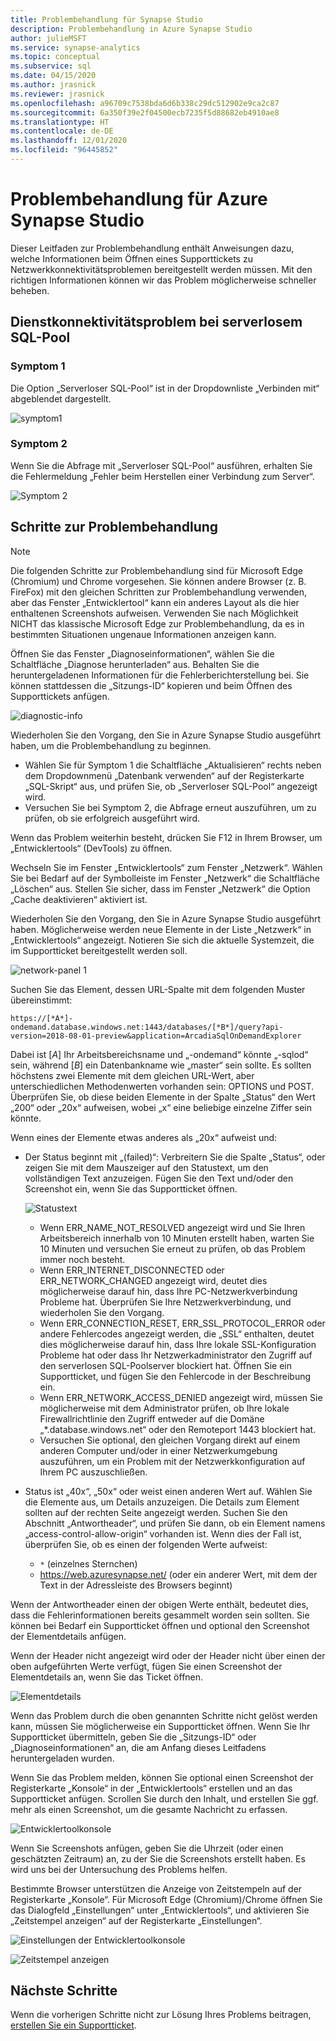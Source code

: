 ```yaml
---
title: Problembehandlung für Synapse Studio
description: Problembehandlung in Azure Synapse Studio
author: julieMSFT
ms.service: synapse-analytics
ms.topic: conceptual
ms.subservice: sql
ms.date: 04/15/2020
ms.author: jrasnick
ms.reviewer: jrasnick
ms.openlocfilehash: a96709c7538bda6d6b338c29dc512902e9ca2c87
ms.sourcegitcommit: 6a350f39e2f04500ecb7235f5d88682eb4910ae8
ms.translationtype: HT
ms.contentlocale: de-DE
ms.lasthandoff: 12/01/2020
ms.locfileid: "96445852"
---
```

# <a name="azure-synapse-studio-troubleshooting"></a>Problembehandlung für Azure Synapse Studio

Dieser Leitfaden zur Problembehandlung enthält Anweisungen dazu, welche Informationen beim Öffnen eines Supporttickets zu Netzwerkkonnektivitätsproblemen bereitgestellt werden müssen. Mit den richtigen Informationen können wir das Problem möglicherweise schneller beheben.

## <a name="serverless-sql-pool-service-connectivity-issue"></a>Dienstkonnektivitätsproblem bei serverlosem SQL-Pool

### <a name="symptom-1"></a>Symptom 1

Die Option „Serverloser SQL-Pool“ ist in der Dropdownliste „Verbinden mit“ abgeblendet dargestellt.

![symptom1](media/troubleshooting-synapse-studio/symptom1v2.png)

### <a name="symptom-2"></a>Symptom 2

Wenn Sie die Abfrage mit „Serverloser SQL-Pool“ ausführen, erhalten Sie die Fehlermeldung „Fehler beim Herstellen einer Verbindung zum Server“.

![Symptom 2](media/troubleshooting-synapse-studio/symptom2.png)
 

## <a name="troubleshooting-steps"></a>Schritte zur Problembehandlung

> [!NOTE] 
>    Die folgenden Schritte zur Problembehandlung sind für Microsoft Edge (Chromium) und Chrome vorgesehen. Sie können andere Browser (z. B. FireFox) mit den gleichen Schritten zur Problembehandlung verwenden, aber das Fenster „Entwicklertool“ kann ein anderes Layout als die hier enthaltenen Screenshots aufweisen. Verwenden Sie nach Möglichkeit NICHT das klassische Microsoft Edge zur Problembehandlung, da es in bestimmten Situationen ungenaue Informationen anzeigen kann.

Öffnen Sie das Fenster „Diagnoseinformationen“, wählen Sie die Schaltfläche „Diagnose herunterladen“ aus. Behalten Sie die heruntergeladenen Informationen für die Fehlerberichterstellung bei. Sie können stattdessen die „Sitzungs-ID“ kopieren und beim Öffnen des Supporttickets anfügen.

![diagnostic-info](media/troubleshooting-synapse-studio/diagnostic-info-download.png)

Wiederholen Sie den Vorgang, den Sie in Azure Synapse Studio ausgeführt haben, um die Problembehandlung zu beginnen.

- Wählen Sie für Symptom 1 die Schaltfläche „Aktualisieren“ rechts neben dem Dropdownmenü „Datenbank verwenden“ auf der Registerkarte „SQL-Skript“ aus, und prüfen Sie, ob „Serverloser SQL-Pool“ angezeigt wird.
- Versuchen Sie bei Symptom 2, die Abfrage erneut auszuführen, um zu prüfen, ob sie erfolgreich ausgeführt wird.

Wenn das Problem weiterhin besteht, drücken Sie F12 in Ihrem Browser, um „Entwicklertools“ (DevTools) zu öffnen.

Wechseln Sie im Fenster „Entwicklertools“ zum Fenster „Netzwerk“. Wählen Sie bei Bedarf auf der Symbolleiste im Fenster „Netzwerk“ die Schaltfläche „Löschen“ aus.
Stellen Sie sicher, dass im Fenster „Netzwerk“ die Option „Cache deaktivieren“ aktiviert ist.

Wiederholen Sie den Vorgang, den Sie in Azure Synapse Studio ausgeführt haben. Möglicherweise werden neue Elemente in der Liste „Netzwerk“ in „Entwicklertools“ angezeigt. Notieren Sie sich die aktuelle Systemzeit, die im Supportticket bereitgestellt werden soll.

![network-panel 1](media/troubleshooting-synapse-studio/network-panel.png)

Suchen Sie das Element, dessen URL-Spalte mit dem folgenden Muster übereinstimmt:

`https://[*A*]-ondemand.database.windows.net:1443/databases/[*B*]/query?api-version=2018-08-01-preview&application=ArcadiaSqlOnDemandExplorer`

Dabei ist [*A*] Ihr Arbeitsbereichsname und „-ondemand“ könnte „-sqlod“ sein, während [*B*] ein Datenbankname wie „master“ sein sollte. Es sollten höchstens zwei Elemente mit dem gleichen URL-Wert, aber unterschiedlichen Methodenwerten vorhanden sein: OPTIONS und POST. Überprüfen Sie, ob diese beiden Elemente in der Spalte „Status“ den Wert „200“ oder „20x“ aufweisen, wobei „x“ eine beliebige einzelne Ziffer sein könnte.

Wenn eines der Elemente etwas anderes als „20x“ aufweist und:

- Der Status beginnt mit „(failed)“: Verbreitern Sie die Spalte „Status“, oder zeigen Sie mit dem Mauszeiger auf den Statustext, um den vollständigen Text anzuzeigen. Fügen Sie den Text und/oder den Screenshot ein, wenn Sie das Supportticket öffnen.

    ![Statustext](media/troubleshooting-synapse-studio/status-text.png)

    - Wenn ERR_NAME_NOT_RESOLVED angezeigt wird und Sie Ihren Arbeitsbereich innerhalb von 10 Minuten erstellt haben, warten Sie 10 Minuten und versuchen Sie erneut zu prüfen, ob das Problem immer noch besteht.
    - Wenn ERR_INTERNET_DISCONNECTED oder ERR_NETWORK_CHANGED angezeigt wird, deutet dies möglicherweise darauf hin, dass Ihre PC-Netzwerkverbindung Probleme hat. Überprüfen Sie Ihre Netzwerkverbindung, und wiederholen Sie den Vorgang.
    - Wenn ERR_CONNECTION_RESET, ERR_SSL_PROTOCOL_ERROR oder andere Fehlercodes angezeigt werden, die „SSL“ enthalten, deutet dies möglicherweise darauf hin, dass Ihre lokale SSL-Konfiguration Probleme hat oder dass Ihr Netzwerkadministrator den Zugriff auf den serverlosen SQL-Poolserver blockiert hat. Öffnen Sie ein Supportticket, und fügen Sie den Fehlercode in der Beschreibung ein.
    - Wenn ERR_NETWORK_ACCESS_DENIED angezeigt wird, müssen Sie möglicherweise mit dem Administrator prüfen, ob Ihre lokale Firewallrichtlinie den Zugriff entweder auf die Domäne „*.database.windows.net“ oder den Remoteport 1443 blockiert hat.
    - Versuchen Sie optional, den gleichen Vorgang direkt auf einem anderen Computer und/oder in einer Netzwerkumgebung auszuführen, um ein Problem mit der Netzwerkkonfiguration auf Ihrem PC auszuschließen.

- Status ist „40x“, „50x“ oder weist einen anderen Wert auf. Wählen Sie die Elemente aus, um Details anzuzeigen. Die Details zum Element sollten auf der rechten Seite angezeigt werden. Suchen Sie den Abschnitt „Antwortheader“, und prüfen Sie dann, ob ein Element namens „access-control-allow-origin“ vorhanden ist. Wenn dies der Fall ist, überprüfen Sie, ob es einen der folgenden Werte aufweist:

    - `*` (einzelnes Sternchen)
    - https://web.azuresynapse.net/ (oder ein anderer Wert, mit dem der Text in der Adressleiste des Browsers beginnt)

Wenn der Antwortheader einen der obigen Werte enthält, bedeutet dies, dass die Fehlerinformationen bereits gesammelt worden sein sollten. Sie können bei Bedarf ein Supportticket öffnen und optional den Screenshot der Elementdetails anfügen.

Wenn der Header nicht angezeigt wird oder der Header nicht über einen der oben aufgeführten Werte verfügt, fügen Sie einen Screenshot der Elementdetails an, wenn Sie das Ticket öffnen.

 
![Elementdetails](media/troubleshooting-synapse-studio/item-details.png)
 
Wenn das Problem durch die oben genannten Schritte nicht gelöst werden kann, müssen Sie möglicherweise ein Supportticket öffnen. Wenn Sie Ihr Supportticket übermitteln, geben Sie die „Sitzungs-ID“ oder „Diagnoseinformationen“ an, die am Anfang dieses Leitfadens heruntergeladen wurden.

Wenn Sie das Problem melden, können Sie optional einen Screenshot der Registerkarte „Konsole“ in der „Entwicklertools“ erstellen und an das Supportticket anfügen. Scrollen Sie durch den Inhalt, und erstellen Sie ggf. mehr als einen Screenshot, um die gesamte Nachricht zu erfassen.

![Entwicklertoolkonsole](media/troubleshooting-synapse-studio/developer-tool-console.png)

Wenn Sie Screenshots anfügen, geben Sie die Uhrzeit (oder einen geschätzten Zeitraum) an, zu der Sie die Screenshots erstellt haben. Es wird uns bei der Untersuchung des Problems helfen.

Bestimmte Browser unterstützen die Anzeige von Zeitstempeln auf der Registerkarte „Konsole“. Für Microsoft Edge (Chromium)/Chrome öffnen Sie das Dialogfeld „Einstellungen“ unter „Entwicklertools“, und aktivieren Sie „Zeitstempel anzeigen“ auf der Registerkarte „Einstellungen“.

![Einstellungen der Entwicklertoolkonsole](media/troubleshooting-synapse-studio/developer-tool-console-settings.png)

![Zeitstempel anzeigen](media/troubleshooting-synapse-studio/show-time-stamp.png)

## <a name="next-steps"></a>Nächste Schritte
Wenn die vorherigen Schritte nicht zur Lösung Ihres Problems beitragen, [erstellen Sie ein Supportticket](../../sql-data-warehouse/sql-data-warehouse-get-started-create-support-ticket.md?toc=/azure/synapse-analytics/toc.json&bc=/azure/synapse-analytics/breadcrumb/toc.json).
